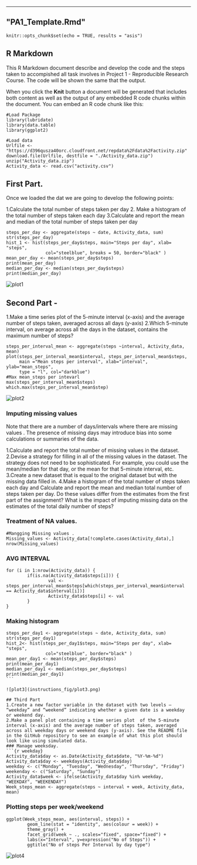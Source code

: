 ----------------------------
 "PA1_Template.Rmd"
----------------------------

```{r setup, include=FALSE}
knitr::opts_chunk$set(echo = TRUE, results = "asis")
```

## R Markdown

This R Markdown document describe and develop the code and the steps taken to accompished all task involves in Project 1 - Reproducible Research Course. The code will be shown the same that the output.

When you click the **Knit** button a document will be generated that includes both content as well as the output of any embedded R code chunks within the document. You can embed an R code chunk like this:

```{r load pacakge, echo=FALSE}
#Load Package 
library(lubridate)
library(data.table)
library(ggplot2)
```

```{r load data}
#Load data
Urlfile <- "https://d396qusza40orc.cloudfront.net/repdata%2Fdata%2Factivity.zip"
download.file(Urlfile, destfile = "./Activity_data.zip")
unzip("Activity_data.zip")
Activity_data <- read.csv("activity.csv")
```

## First Part.
Once we loaded the dat we are going to develop the following points:  


1.Calculate the total number of steps taken per day
2. Make a histogram of the total number of steps taken each day
3.Calculate and report the mean and median of the total number of steps taken per day


```{r steps_per_day}
steps_per_day <- aggregate(steps ~ date, Activity_data, sum)
str(steps_per_day)
hist_1 <- hist(steps_per_day$steps, main="Steps per day", xlab= "steps", 
               col="steelblue", breaks = 50, border="black" )
mean_per_day <- mean(steps_per_day$steps)
print(mean_per_day)
median_per_day <- median(steps_per_day$steps)
print(median_per_day)
```
![plot1](instructions_fig/plot1.png) 


## Second Part - 

1.Make a time series plot  of the 5-minute interval (x-axis) and the average number of steps taken, averaged across all days (y-axis)
2.Which 5-minute interval, on average across all the days in the dataset, contains the maximum number of steps?

```{r steps_interval_mean}
steps_per_interval_mean <- aggregate(steps ~interval, Activity_data, mean)
plot(steps_per_interval_mean$interval, steps_per_interval_mean$steps, 
     main ="Mean steps per interval", xlab="interval", ylab="mean_steps",
     type = "l", col="darkblue")
#Max mean_steps per intevarl
max(steps_per_interval_mean$steps)
which.max(steps_per_interval_mean$step) 
```

![plot2](instructions_fig/plot2.png) 


### Imputing missing values


Note that there are a number of days/intervals where there are missing values . The presence of missing days may introduce bias into some calculations or summaries of the data.

1.Calculate and report the total number of missing values in the dataset.
2.Devise a strategy for filling in all of the missing values in the dataset. The strategy does not need to be sophisticated. For example, you could use the mean/median for that day, or the mean for that 5-minute interval, etc.
3.Create a new dataset that is equal to the original dataset but with the missing data filled in.
4.Make a histogram of the total number of steps taken each day and Calculate and report the mean and median total number of steps taken per day. Do these values differ from the estimates from the first part of the assignment? What is the impact of imputing missing data on the estimates of the total daily number of steps?

### Treatment of NA values.


```{r missing values}
#Mangging Missing values . 
Missing_values <- Activity_data[!complete.cases(Activity_data),]
nrow(Missing_values)
```

### AVG INTERVAL
````{r average por interval}
for (i in 1:nrow(Activity_data)) {
        if(is.na(Activity_data$steps[i])) {
                val <- steps_per_interval_mean$steps[which(steps_per_interval_mean$interval == Activity_data$interval[i])]
                Activity_data$steps[i] <- val 
        }
}
````

### Making histogram
````{r histogram}
steps_per_day1 <- aggregate(steps ~ date, Activity_data, sum)
str(steps_per_day1)
hist_2<- hist(steps_per_day1$steps, main="Steps per day", xlab= "steps",
               col="steelblue", border="black" )
mean_per_day1 <- mean(steps_per_day$steps)
print(mean_per_day1)
median_per_day1 <- median(steps_per_day$steps)
print(median_per_day1)
```

![plot3](instructions_fig/plot3.png) 

## Third Part
1.Create a new factor variable in the dataset with two levels – “weekday” and “weekend” indicating whether a given date is a weekday or weekend day.
2.Make a panel plot containing a time series plot  of the 5-minute interval (x-axis) and the average number of steps taken, averaged across all weekday days or weekend days (y-axis). See the README file in the GitHub repository to see an example of what this plot should look like using simulated data.
### Manage weeksday.
```{r weekday}
Activity_data$day <- as.Date(Activity_data$date, "%Y-%m-%d")
Activity_data$day <- weekdays(Activity_data$day)
weekday <- c("Monday", "Tuesday", "Wednesday", "Thursday", "Friday")
weekenday <- c("Saturday", "Sunday")
Activity_data$week <- ifelse(Activity_data$day %in% weekday, "WEEKDAY", "WEEKENDAY")
Week_steps_mean <- aggregate(steps ~ interval + week, Activity_data, mean)
````

### Plotting steps per week/weekend
````{r Plot}
ggplot(Week_steps_mean, aes(interval, steps)) +
        geom_line(stat = "identity", aes(colour = week)) +
        theme_gray() +
        facet_grid(week ~ ., scales="fixed", space="fixed") +
        labs(x="Interval", y=expression("No of Steps")) +
        ggtitle("No of steps Per Interval by day type")
````
![plot4](instructions_fig/plot4.png) 

